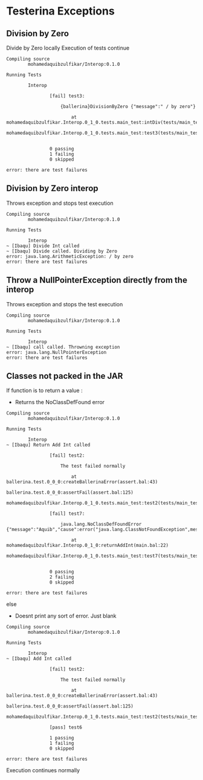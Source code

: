 # Testerina Exceptions

## Division by Zero
Divide by Zero locally
Execution of tests continue

```
Compiling source
        mohamedaquibzulfikar/Interop:0.1.0

Running Tests

        Interop

                [fail] test3:

                    {ballerina}DivisionByZero {"message":" / by zero"}

                        at mohamedaquibzulfikar.Interop.0_1_0.tests.main_test:intDiv(tests/main_test.bal:21)
                        mohamedaquibzulfikar.Interop.0_1_0.tests.main_test:test3(tests/main_test.bal:17)


                0 passing
                1 failing
                0 skipped

error: there are test failures
```

## Division by Zero interop
Throws exception and stops test execution

```
Compiling source
        mohamedaquibzulfikar/Interop:0.1.0

Running Tests

        Interop
~ [Ibaqu] Divide Int called
~ [Ibaqu] Divide called. Dividing by Zero
error: java.lang.ArithmeticException: / by zero
error: there are test failures
```

## Throw a NullPointerException directly from the interop
Throws exception and stops the test execution

```
Compiling source
        mohamedaquibzulfikar/Interop:0.1.0

Running Tests

        Interop
~ [Ibaqu] call called. Throwning exception
error: java.lang.NullPointerException
error: there are test failures
```

## Classes not packed in the JAR 

If function is to return a value : 
- Returns the NoClassDefFound error

```
Compiling source
        mohamedaquibzulfikar/Interop:0.1.0

Running Tests

        Interop
~ [Ibaqu] Return Add Int called

                [fail] test2:

                    The test failed normally

                        at ballerina.test.0_0_0:createBallerinaError(assert.bal:43)
                        ballerina.test.0_0_0:assertFail(assert.bal:125)
                        mohamedaquibzulfikar.Interop.0_1_0.tests.main_test:test2(tests/main_test.bal:12)

                [fail] test7:

                    java.lang.NoClassDefFoundError {"message":"Aquib","cause":error("java.lang.ClassNotFoundException",message="Aquib")}

                        at mohamedaquibzulfikar.Interop.0_1_0:returnAddInt(main.bal:22)
                        mohamedaquibzulfikar.Interop.0_1_0.tests.main_test:test7(tests/main_test.bal:44)


                0 passing
                2 failing
                0 skipped

error: there are test failures
```

else 
- Doesnt print any sort of error. Just blank

```
Compiling source
        mohamedaquibzulfikar/Interop:0.1.0

Running Tests

        Interop
~ [Ibaqu] Add Int called

                [fail] test2:

                    The test failed normally

                        at ballerina.test.0_0_0:createBallerinaError(assert.bal:43)
                        ballerina.test.0_0_0:assertFail(assert.bal:125)
                        mohamedaquibzulfikar.Interop.0_1_0.tests.main_test:test2(tests/main_test.bal:12)

                [pass] test6

                1 passing
                1 failing
                0 skipped

error: there are test failures
```

Execution continues normally
